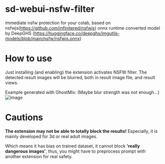 # sd-webui-nsfw-filter
immediate nsfw protection for your colab, based on nsfwjs(https://github.com/infinitered/nsfwjs)
onnx runtime converted model by DeepGHS (https://huggingface.co/deepghs/imgutils-models/blob/main/nsfw/nsfwjs.onnx)

# How to use
Just installing (and enabling) the extension activates NSFW filter.
The detected result images will be blurred, both in result image file, and result views.

Example generated with GhostMix:
(Maybe blur strength was not enough...)
![image](https://github.com/aria1th/sd-webui-nsfw-filter/assets/35677394/156b6d78-1e82-4967-a419-6382dfb58cbf)

# Cautions
**The extension may not be able to totally block the results!**
Especially, it is mainly developed for 3d or real adult images.

Which means it has bias on trained dataset, it cannot block **'really dangerous images'**, thus, you might have to preprocess prompt with another extension for real safety.
